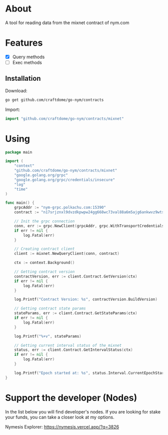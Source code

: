 # About
A tool for reading data from the mixnet contract of nym.com 

# Features

- [x] Query methods
- [ ] Exec methods

## Installation

Download:
```bash
go get github.com/craftdome/go-nym/contracts
```

Import:
```go
import "github.com/craftdome/go-nym/contracts/mixnet"
```

# Using

```go
package main

import (
	"context"
	"github.com/craftdome/go-nym/contracts/mixnet"
	"google.golang.org/grpc"
	"google.golang.org/grpc/credentials/insecure"
	"log"
	"time"
)

func main() {
	grpcAddr := "nym-grpc.polkachu.com:15390"
	contract := "n17srjznxl9dvzdkpwpw24gg668wc73val88a6m5ajg6ankwvz9wtst0cznr"

	// Init the grpc connection
	conn, err := grpc.NewClient(grpcAddr, grpc.WithTransportCredentials(insecure.NewCredentials()))
	if err != nil {
		log.Fatal(err)
	}

	// Creating contract client
	client := mixnet.NewQueryClient(conn, contract)

	ctx := context.Background()

	// Getting contract version
	contractVersion, err := client.Contract.GetVersion(ctx)
	if err != nil {
		log.Fatal(err)
	}

	log.Printf("Contract Version: %s", contractVersion.BuildVersion)

	// Getting contract state params
	stateParams, err := client.Contract.GetStateParams(ctx)
	if err != nil {
		log.Fatal(err)
	}

	log.Printf("%+v", stateParams)

	// Getting current interval status of the mixnet
	status, err := client.Contract.GetIntervalStatus(ctx)
	if err != nil {
		log.Fatal(err)
	}

	log.Printf("Epoch started at: %s", status.Interval.CurrentEpochStart.Format(time.DateTime))
}
```

# Support the developer (Nodes)

In the list below you will find developer's nodes. If you are looking for stake your funds, you can take a closer look at my options.

Nymesis Explorer: https://nymesis.vercel.app/?q=3826
